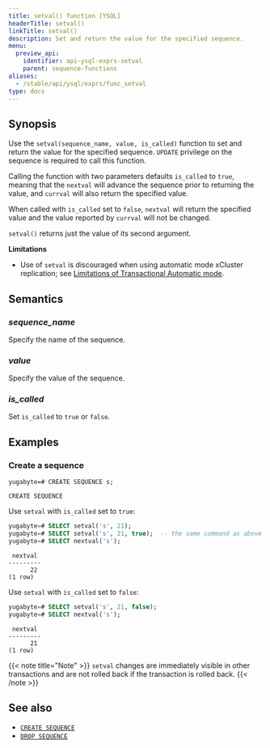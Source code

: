 ```yaml
---
title: setval() function [YSQL]
headerTitle: setval()
linkTitle: setval()
description: Set and return the value for the specified sequence.
menu:
  preview_api:
    identifier: api-ysql-exprs-setval
    parent: sequence-functions
aliases:
  - /stable/api/ysql/exprs/func_setval
type: docs
---
```


## Synopsis

Use the `setval(sequence_name, value, is_called)` function to set and return the value for the specified sequence.
`UPDATE` privilege on the sequence is required to call this function.

Calling the function with two parameters defaults `is_called` to `true`, meaning that the `nextval` will advance the sequence prior to returning the value, and `currval` will also return the specified value.

When called with `is_called` set to `false`, `nextval` will return the specified value and the value reported by `currval` will not be changed.

`setval()` returns just the value of its second argument.

**Limitations**

- Use of `setval` is discouraged when using automatic mode xCluster replication; see [Limitations of Transactional Automatic mode](../../../../../architecture/docdb-replication/async-replication/#transactional-automatic-mode).

## Semantics

### _sequence_name_

Specify the name of the sequence.

### _value_

Specify the value of the sequence.

### _is_called_

Set `is_called` to `true` or `false`.

## Examples

### Create a sequence

```plpgsql
yugabyte=# CREATE SEQUENCE s;
```

```output
CREATE SEQUENCE
```

Use `setval` with `is_called` set to `true`:

```sql
yugabyte=# SELECT setval('s', 21);
yugabyte=# SELECT setval('s', 21, true);  -- the same command as above
yugabyte=# SELECT nextval('s');
```

```output
 nextval
---------
      22
(1 row)
```

Use `setval` with `is_called` set to `false`:

```sql
yugabyte=# SELECT setval('s', 21, false);
yugabyte=# SELECT nextval('s');
```

```output
 nextval
---------
      21
(1 row)
```

{{< note title="Note" >}}
`setval` changes are immediately visible in other transactions and are not rolled back if the transaction is rolled back.
{{< /note >}}

## See also

- [`CREATE SEQUENCE`](../../../the-sql-language/statements/ddl_create_sequence)
- [`DROP SEQUENCE`](../../../the-sql-language/statements/ddl_drop_sequence)
